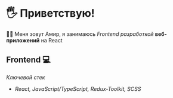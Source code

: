 # 🖐 Приветствую!

 👨‍💻 Меня зовут Амир,  я занимаюсь *Frontend разработкой* **веб-приложений** на React

## Frontend 💻

*Ключевой стек*

 - *React, JavaScript/TypeScript, Redux-Toolkit, SCSS*
